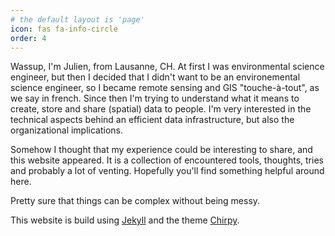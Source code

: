 ```yaml
---
# the default layout is 'page'
icon: fas fa-info-circle
order: 4
---
```


Wassup, I'm Julien, from Lausanne, CH. At first I was environmental science engineer, but then I decided that I didn't want to be an environemental science engineer, so I became remote sensing and GIS "touche-à-tout", as we say in french. Since then I'm trying to understand what it means to create, store and share (spatial) data to people. I'm very interested in the technical aspects behind an efficient data infrastructure, but also the organizational implications.

Somehow I thought that my experience could be interesting to share, and this website appeared. It is a collection of encountered tools, thoughts, tries and probably a lot of venting. Hopefully you'll find something helpful around here.

Pretty sure that things can be complex without being messy.

This website is build using [Jekyll](https://jekyllrb.com/) and the theme [Chirpy](https://github.com/cotes2020/jekyll-theme-chirpy).
